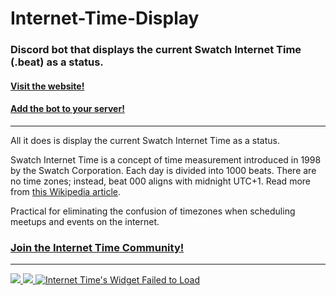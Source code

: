 # Internet-Time-Display

### Discord bot that displays the current Swatch Internet Time (.beat) as a status.

#### [Visit the website!](https://iijj22gg.github.io/Internet-Time-Display/)

#### [Add the bot to your server!](https://discord.com/api/oauth2/authorize?client_id=917521502985945139&scope=bot)
<hr>

All it does is display the current Swatch Internet Time as a status.

Swatch Internet Time is a concept of time measurement introduced in 1998 by the Swatch Corporation. Each day is divided into 1000 beats. There are no time zones; instead, beat 000 aligns with midnight UTC+1. Read more from [this Wikipedia article](https://en.wikipedia.org/wiki/Swatch_Internet_Time).

Practical for eliminating the confusion of timezones when scheduling meetups and events on the internet.

### [Join the Internet Time Community!](https://discord.gg/WTu2zFdV67)

<hr>

<a href="https://top.gg/bot/917521502985945139">
  <img src="https://top.gg/api/widget/917521502985945139.svg">
</a><a href="https://discordbotlist.com/bots/917521502985945139"><img src="https://discordbotlist.com/api/v1/bots/917521502985945139/widget"></a><a href="https://discords.com/bots/bots/917521502985945139" >
            <img src="https://discords.com/bots/api/bot/917521502985945139/widget" title="Visit Internet Time listed on Discords.com!" alt="Internet Time's Widget Failed to Load" /></a>
